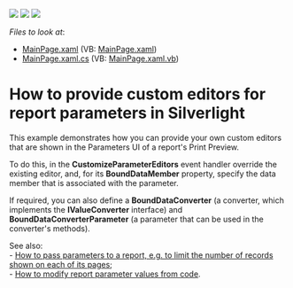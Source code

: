 <!-- default badges list -->
![](https://img.shields.io/endpoint?url=https://codecentral.devexpress.com/api/v1/VersionRange/128602823/11.2.5%2B)
[![](https://img.shields.io/badge/Open_in_DevExpress_Support_Center-FF7200?style=flat-square&logo=DevExpress&logoColor=white)](https://supportcenter.devexpress.com/ticket/details/E2856)
[![](https://img.shields.io/badge/📖_How_to_use_DevExpress_Examples-e9f6fc?style=flat-square)](https://docs.devexpress.com/GeneralInformation/403183)
<!-- default badges end -->
<!-- default file list -->
*Files to look at*:

* [MainPage.xaml](./CS/CustomizeParameterEditorSample/MainPage.xaml) (VB: [MainPage.xaml](./VB/CustomizeParameterEditorSample/MainPage.xaml))
* [MainPage.xaml.cs](./CS/CustomizeParameterEditorSample/MainPage.xaml.cs) (VB: [MainPage.xaml.vb](./VB/CustomizeParameterEditorSample/MainPage.xaml.vb))
<!-- default file list end -->
# How to provide custom editors for report parameters in Silverlight


<p>This example demonstrates how you can provide your own custom editors that are shown in the Parameters UI of a report's Print Preview.</p><p>To do this, in the <strong>CustomizeParameterEditors</strong> event handler override the existing editor, and, for its <strong>BoundDataMember</strong> property, specify the data member that is associated with the parameter.</p><p>If required, you can also define a <strong>BoundDataConverter</strong> (a converter, which implements the <strong>IValueConverter</strong> interface) and <strong>BoundDataConverterParameter</strong> (a parameter that can be used in the converter's methods).</p><p>See also:<br />
- <a href="https://www.devexpress.com/Support/Center/p/E2858">How to pass parameters to a report, e.g. to limit the number of records shown on each of its pages</a>;<br />
- <a href="https://www.devexpress.com/Support/Center/p/E2887">How to modify report parameter values from code</a>.</p>

<br/>


